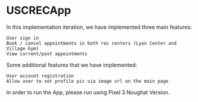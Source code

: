 # USCRECApp

In this implementation iteration, we have implemented three main features:

```
User sign in
Book / cancel appointments in both rec centers (Lyon Center and Village Gym)
View current/past appointments 
```

Some additional features that we have implemented:

```
User account registration
Allow user to set profile pic via image url on the main page
```

In order to run the App, please run using Pixel 3 Noughat Version.





